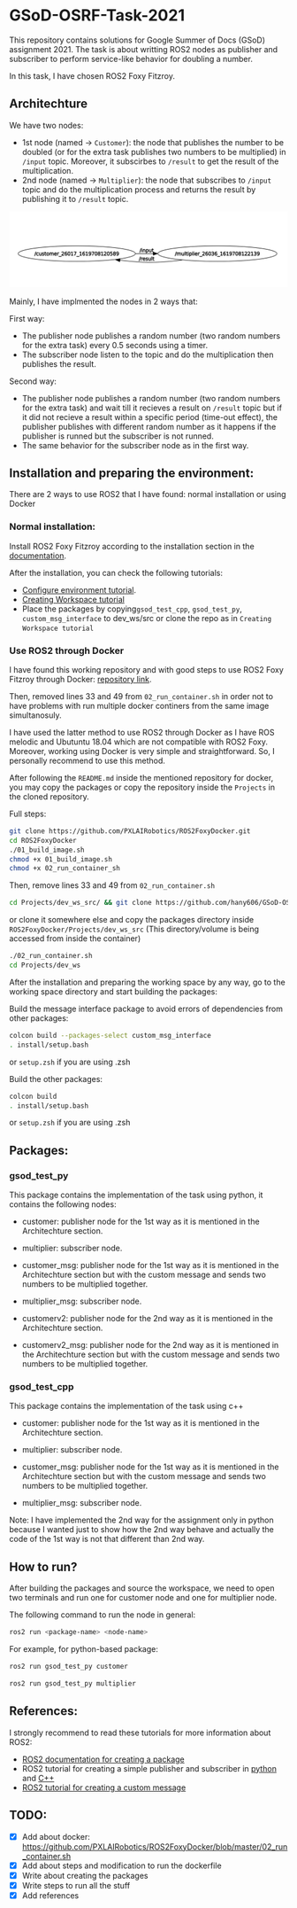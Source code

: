# GSoD-OSRF-Task-2021
This repository contains solutions for Google Summer of Docs (GSoD) assignment 2021. The task is about writting ROS2 nodes as publisher and subscriber to perform service-like behavior for doubling a number.

In this task, I have chosen ROS2 Foxy Fitzroy.

## Architechture
We have two nodes:

* 1st node (named -> ``Customer``): the node that publishes the number to be doubled (or for the extra task publishes two numbers to be multiplied) in ``/input`` topic. Moreover, it subscirbes to ``/result`` to get the result of the multiplication.
* 2nd node (named -> ``Multiplier``): the node that subscribes to ``/input`` topic and do the multiplication process and returns the result by publishing it to ``/result`` topic.


![Architechture](https://github.com/hany606/GSoD-OSRF-Task-2021/blob/main/assets/nodes_graph.png)

Mainly, I have implmented the nodes in 2 ways that:

First way:

* The publisher node publishes a random number (two random numbers for the extra task) every 0.5 seconds using a timer.
* The subscriber node listen to the topic and do the multiplication then publishes the result.

Second way:

* The publisher node publishes a random number (two random numbers for the extra task) and wait till it recieves a result on ``/result`` topic but if it did not recieve a result within a specific period (time-out effect), the publisher publishes with different random number as it happens if the publisher is runned but the subscriber is not runned.
* The same behavior for the subscriber node as in the first way.


## Installation and preparing the environment:

There are 2 ways to use ROS2 that I have found: normal installation or using Docker

### Normal installation:
Install ROS2 Foxy Fitzroy according to the installation section in the [documentation](https://docs.ros.org/en/foxy/Installation.html).

After the installation, you can check the following tutorials:

* [Configure environment tutorial](https://docs.ros.org/en/foxy/Tutorials/Configuring-ROS2-Environment.html).
* [Creating Workspace tutorial](https://docs.ros.org/en/foxy/Tutorials/Workspace/Creating-A-Workspace.html)
* Place the packages by copying``gsod_test_cpp``, ``gsod_test_py``, ``custom_msg_interface`` to dev_ws/src or clone the repo as in ``Creating Workspace tutorial``

### Use ROS2 through Docker

I have found this working repository and with good steps to use ROS2 Foxy Fitzroy through Docker: [repository link](https://github.com/PXLAIRobotics/ROS2FoxyDocker/blob/master/02_run_container.sh).

Then, removed lines 33 and 49 from ``02_run_container.sh`` in order not to have problems with run multiple docker continers from the same image simultanosuly.
<!-- one to run the first node  (that sends the numbers) and the other to run the second node (that multiplies the numbers)  -->

I have used the latter method to use ROS2 through Docker as I have ROS melodic and Ubutuntu 18.04 which are not compatible with ROS2 Foxy. Moreover, working using Docker is very simple and straightforward. So, I personally recommend to use this method.

After following the ``README.md`` inside the mentioned repository for docker, you may copy the packages or copy the repository inside the ``Projects`` in the cloned repository.

Full steps:

```bash
git clone https://github.com/PXLAIRobotics/ROS2FoxyDocker.git
cd ROS2FoxyDocker
./01_build_image.sh
chmod +x 01_build_image.sh
chmod +x 02_run_container_sh
```

Then, remove lines 33 and 49 from ``02_run_container.sh``

```bash 
cd Projects/dev_ws_src/ && git clone https://github.com/hany606/GSoD-OSRF-Task-2021.git
``` 
or clone it somewhere else and copy the packages directory inside ``ROS2FoxyDocker/Projects/dev_ws_src`` (This directory/volume is being accessed from inside the container)

```bash
./02_run_container.sh
cd Projects/dev_ws
```

After the installation and preparing the working space by any way, go to the working space directory and start building the packages:

Build the message interface package to avoid errors of dependencies from other packages:

```bash
colcon build --packages-select custom_msg_interface
. install/setup.bash
```
 or ``setup.zsh`` if you are using .zsh

Build the other packages:

```bash
colcon build
. install/setup.bash
```
 or ``setup.zsh`` if you are using .zsh
 
 ## Packages:


### gsod_test_py
This package contains the implementation of the task using python, it contains the following nodes:

* customer: publisher node for the 1st way as it is mentioned in the Architechture section.
* multiplier: subscriber node.

* customer_msg: publisher node for the 1st way as it is mentioned in the Architechture section but with the custom message and sends two numbers to be multiplied together.
* multiplier_msg: subscriber node.

* customerv2: publisher node for the 2nd way as it is mentioned in the Architechture section.

* customerv2_msg: publisher node for the 2nd way as it is mentioned in the Architechture section but with the custom message and sends two numbers to be multiplied together.


### gsod_test_cpp
This package contains the implementation of the task using c++

* customer: publisher node for the 1st way as it is mentioned in the Architechture section.
* multiplier: subscriber node.

* customer_msg: publisher node for the 1st way as it is mentioned in the Architechture section but with the custom message and sends two numbers to be multiplied together.
* multiplier_msg: subscriber node.


Note: I have implemented the 2nd way for the assignment only in python because I wanted just to show how the 2nd way behave and actually the code of the 1st way is not that different than 2nd way.

## How to run?

After building the packages and source the workspace, we need to open two terminals and run one for customer node and one for multiplier node.

The following command to run the node in general:
```bash
ros2 run <package-name> <node-name>
```

For example, for python-based package:

```bash
ros2 run gsod_test_py customer
```

```bash
ros2 run gsod_test_py multiplier
```

## References:
I strongly recommend to read these tutorials for more information about ROS2:

* [ROS2 documentation for creating a package](https://docs.ros.org/en/foxy/Tutorials/Creating-Your-First-ROS2-Package.html) 
* ROS2 tutorial for creating a simple publisher and subscriber in [python](https://docs.ros.org/en/foxy/Tutorials/Writing-A-Simple-Py-Publisher-And-Subscriber.html) and [C++](https://docs.ros.org/en/foxy/Tutorials/Writing-A-Simple-Cpp-Publisher-And-Subscriber.html)
* [ROS2 tutorial for creating a custom message](https://docs.ros.org/en/foxy/Tutorials/Custom-ROS2-Interfaces.html)

## TODO:

- [x] Add about docker: https://github.com/PXLAIRobotics/ROS2FoxyDocker/blob/master/02_run_container.sh
- [x] Add about steps and modification to run the dockerfile
- [x] Write about creating the packages
- [x] Write steps to run all the stuff
- [x] Add references
